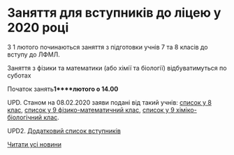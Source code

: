 # Заняття для вступників до ліцею у 2020 році

З 1 лютого починаються заняття з підготовки учнів 7 та 8 класів до вступу до ЛФМЛ.

Заняття з фізики та математики (або хімії та біології) відбуватимуться по суботах

Початок занять**1****лютого о 14.00**

UPD. Станом на 08.02.2020 заяви подані від такий учнів: [список у 8 клас](/files/blog/заняття-для-вступників-до-ліцею-у-2020-році/список-вступників-8-клас.xlsx), [список у 9 фізико-математичний клас](/files/blog/заняття-для-вступників-до-ліцею-у-2020-році/список-вступників-9-фм-клас.xlsx), [список у 9 хіміко-біологічний клас](/files/blog/заняття-для-вступників-до-ліцею-у-2020-році/список-вступників-9-хб-клас.xlsx).

UPD2. [Додатковий список вступників](/files/blog/заняття-для-вступників-до-ліцею-у-2020-році/додатковий-список-вступників.xlsx)

[Читати усі новини](/news)
